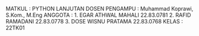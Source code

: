 MATKUL             : PYTHON LANJUTAN
DOSEN PENGAMPU     : Muhammad Koprawi, S.Kom., M.Eng
ANGGOTA            : 1. EGAR ATHWAL MAHALI   22.83.0781
                     2. RAFID RAMADANI       22.83.0778
                     3. DOSE WISNU PRATAMA   22.83.0768
KELAS              : 22TK01
